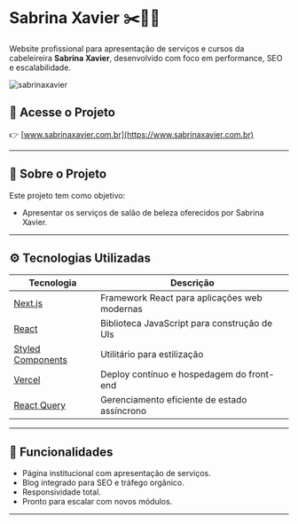 # Sabrina Xavier ✂️💇‍♀️

Website profissional para apresentação de serviços e cursos da cabeleireira **Sabrina Xavier**, desenvolvido com foco em performance, SEO e escalabilidade.

![sabrinaxavier](https://github.com/user-attachments/assets/3ca69487-83bd-4d53-9201-4ab4d6b16df4)


## 🔗 Acesse o Projeto

👉 [www.sabrinaxavier.com.br](https://www.sabrinaxavier.com.br)

---

## 📌 Sobre o Projeto

Este projeto tem como objetivo:

- Apresentar os serviços de salão de beleza oferecidos por Sabrina Xavier.

---

## ⚙️ Tecnologias Utilizadas

| Tecnologia     | Descrição |
|----------------|-----------|
| [Next.js](https://nextjs.org/) | Framework React para aplicações web modernas |
| [React](https://reactjs.org/) | Biblioteca JavaScript para construção de UIs |
| [Styled Components](https://styled-components.com/) | Utilitário para estilização |
| [Vercel](https://vercel.com/) | Deploy contínuo e hospedagem do front-end |
| [React Query](https://tanstack.com/query) | Gerenciamento eficiente de estado assíncrono |

---

## 🚀 Funcionalidades

- Página institucional com apresentação de serviços.
- Blog integrado para SEO e tráfego orgânico.
- Responsividade total.
- Pronto para escalar com novos módulos.

---

